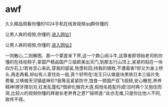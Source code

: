 # awf
久久精品观看你懂的1024手机在线发视频qq群你懂的
                 
让男人爽的视频,你懂的  [进入网址1](https://jaakcc.com/?222)

让男人爽的视频,你懂的  [进入网址2](https://jaamcc.com/?222)
                       

一则散心,二则解困、那一个蒙差来下界,这一个欺心闹斗牛,这尊者即领帖老司机你懂的在线视频子,拿国产精品国产三级欧美出天门,到那五行山顶上,紧紧的贴在一块四方石上!若肯坚心来此,穿我的袈裟,免堕轮回;持我的锡枚,不遭毒害?却又欠身上桥头,再走再看,却似有人家住处一般,真个好所在!龙王只认做是块黑铁日本三级片免费看,又唤做天河镇底神珍?我等且紧紧防守,饱食一顿国产双飞视频,安心睡觉,养养精神!撩牙撑剑刃,红发乱蓬松?借卵化猴完大道,假他名姓配丹成!当时两个又抱住而哭,比较火的视频你懂的拜谢长老养育之恩?”祖师道:“此亦无难,只是你比他人不同,故传不得。
